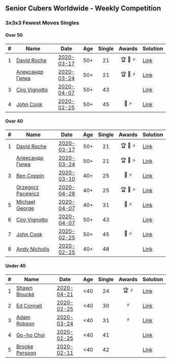 ## Senior Cubers Worldwide - Weekly Competition
### 3x3x3 Fewest Moves Singles

#### Over 50

| # | Name | Date | Age | Single | Awards | Solution |
| :--: | -- | :--: | :--: | :--: | :--: | -- |
| 1 | [David Roche](../persons/david_roche.md) | [2020-03-17](results/2020-03-17.md) | 50+ | 21 | 🏆 🥇 ⚡ | [Link](https://www.facebook.com/events/210706923625115/permalink/211706620191812/) |
| | [Александр Гилка](../persons/александр_гилка.md) | [2020-03-24](results/2020-03-24.md) | 50+ | 21 | 🏆 🥇 ⚡ | [Link](https://www.facebook.com/events/500266387310754/permalink/500800967257296/) |
| 3 | [Ciro Vignotto](../persons/ciro_vignotto.md) | [2020-04-07](results/2020-04-07.md) | 50+ | 43 |  | [Link](https://www.facebook.com/events/253518435802861/permalink/253716005783104/) |
| 4 | [John Cook](../persons/john_cook.md) | [2020-02-25](results/2020-02-25.md) | 50+ | 45 | 🥉 ⚡ | [Link](https://www.facebook.com/events/215751886207638/permalink/217422122707281/) |

#### Over 40

| # | Name | Date | Age | Single | Awards | Solution |
| :--: | -- | :--: | :--: | :--: | :--: | -- |
| 1 | [David Roche](../persons/david_roche.md) | [2020-03-17](results/2020-03-17.md) | 50+ | 21 | 🏆 🥇 ⚡ | [Link](https://www.facebook.com/events/210706923625115/permalink/211706620191812/) |
| | [Александр Гилка](../persons/александр_гилка.md) | [2020-03-24](results/2020-03-24.md) | 50+ | 21 | 🏆 🥇 ⚡ | [Link](https://www.facebook.com/events/500266387310754/permalink/500800967257296/) |
| 3 | [Ben Coppin](../persons/ben_coppin.md) | [2020-03-10](results/2020-03-10.md) | 40+ | 25 | 🥈 ⚡ | [Link](https://www.facebook.com/events/640532176759268/permalink/641063233372829/) |
| | [Grzegorz Pacewicz](../persons/grzegorz_pacewicz.md) | [2020-04-28](results/2020-04-28.md) | 40+ | 25 | 🏆 🥇 ⚡ | [Link](https://www.facebook.com/events/339284923718995/permalink/341683326812488/) |
| 5 | [Michael George](../persons/michael_george.md) | [2020-04-07](results/2020-04-07.md) | 40+ | 31 | 🥈 ⚡ | [Link](https://www.facebook.com/events/253518435802861/permalink/254710715683633/) |
| 6 | [Ciro Vignotto](../persons/ciro_vignotto.md) | [2020-04-07](results/2020-04-07.md) | 50+ | 43 |  | [Link](https://www.facebook.com/events/253518435802861/permalink/253716005783104/) |
| 7 | [John Cook](../persons/john_cook.md) | [2020-02-25](results/2020-02-25.md) | 50+ | 45 | 🥉 ⚡ | [Link](https://www.facebook.com/events/215751886207638/permalink/217422122707281/) |
| 8 | [Andy Nicholls](../persons/andy_nicholls.md) | [2020-02-25](results/2020-02-25.md) | 40+ | 48 |  | [Link](https://www.facebook.com/events/215751886207638/permalink/216411276141699/) |

#### Under 40

| # | Name | Date | Age | Single | Awards | Solution |
| :--: | -- | :--: | :--: | :--: | :--: | -- |
| 1 | [Shawn Boucké](../persons/shawn_boucke.md) | [2020-04-21](results/2020-04-21.md) | <40 | 24 | 🏆 ⚡ | [Link](https://www.facebook.com/events/573932290186676/permalink/574620073451231/) |
| 2 | [Ed Connell](../persons/ed_connell.md) | [2020-02-25](results/2020-02-25.md) | <40 | 30 | ⚡ | [Link](https://www.facebook.com/events/215751886207638/permalink/216366502812843/) |
| 3 | [Adam Robson](../persons/adam_robson.md) | [2020-03-24](results/2020-03-24.md) | <40 | 31 | ⚡ | [Link](https://www.facebook.com/events/500266387310754/permalink/501846950486031/) |
| 4 | [Go-ho Choi](../persons/go-ho_choi.md) | [2020-02-25](results/2020-02-25.md) | <40 | 41 |  | [Link](https://www.facebook.com/events/215751886207638/permalink/216681586114668/) |
| 5 | [Brooke Persoon](../persons/brooke_persoon.md) | [2020-02-11](results/2020-02-11.md) | <40 | 42 |  | [Link](https://www.facebook.com/groups/1604105099735401/permalink/2138923996253506/) |


<!-- Global site tag (gtag.js) - Google Analytics -->
<script async src="https://www.googletagmanager.com/gtag/js?id=UA-86348435-3"></script>
<script>window.dataLayer = window.dataLayer || []; function gtag() {dataLayer.push(arguments);} gtag('js', new Date()); gtag('config', 'UA-86348435-3');</script>
